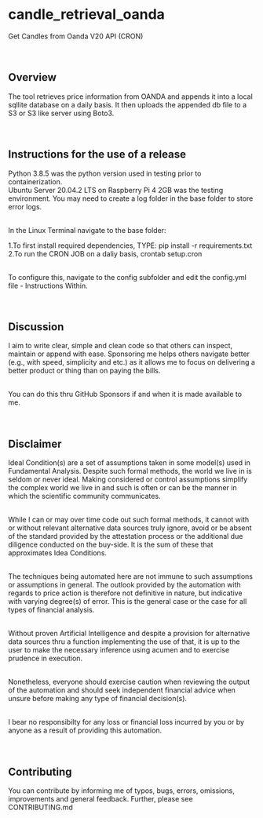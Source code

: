 # candle_retrieval_oanda
Get Candles from Oanda V20 API (CRON)<br/><br/><br/>

## Overview

The tool retrieves price information from OANDA and appends it into a local sqllite database on a daily basis. It then uploads the appended db file to a S3 or S3 like server using Boto3.<br/><br/><br/>

## Instructions for the use of a release
Python 3.8.5 was the python version used in testing prior to containerization.<br/>
Ubuntu Server 20.04.2 LTS on Raspberry Pi 4 2GB was the testing environment.
You may need to create a log folder in the base folder to store error logs.
<br/><br/>

In the Linux Terminal navigate to the base folder:<br/>

1.To first install required dependencies, TYPE: pip install -r requirements.txt<br/>
2.To run the CRON JOB on a daliy basis, crontab setup.cron<br/><br/>

To configure this, navigate to the config subfolder and edit the config.yml file - Instructions Within.<br/><br/><br/>

## Discussion

I aim to write clear, simple and clean code so that others can inspect, maintain or append with ease. Sponsoring me helps others navigate better (e.g., with speed, simplicity and etc.) as it allows me to focus on delivering a better product or thing than on paying the bills.<br/><br/>

You can do this thru GitHub Sponsors if and when it is made available to me.<br/><br/><br/>

## Disclaimer

Ideal Condition(s) are a set of assumptions taken in some model(s) used in Fundamental Analysis. Despite such formal methods, the world we live in is seldom or never ideal. Making considered or control assumptions simplify the complex world we live in and such is often or can be the manner in which the scientific community communicates.<br/><br/> 

While I can or may over time code out such formal methods, it cannot with or without relevant alternative data sources truly ignore, avoid or be absent of the standard provided by the attestation process or the additional due diligence conducted on the buy-side. It is the sum of these that approximates Idea Conditions.<br/><br/>

The techniques being automated here are not immune to such assumptions or assumptions in general. The outlook provided by the automation with regards to price action is therefore not definitive in nature, but indicative with varying degree(s) of error. This is the general case or the case for all types of financial analysis.
<br/><br/>

Without proven Artificial Intelligence and despite a provision for alternative data sources thru a function implementing the use of that, it is up to the user to make the necessary inference using acumen and to exercise prudence in execution.<br/><br/>

Nonetheless, everyone should exercise caution when reviewing the output of the automation and should seek independent financial advice when unsure before making any type of financial decision(s).<br/><br/>

I bear no responsibilty for any loss or financial loss incurred by you or by anyone as a result of providing this automation.<br/><br/><br/>

## Contributing

You can contribute by informing me of typos, bugs, errors, omissions, improvements and general feedback. Further, please see CONTRIBUTING.md<br/><br/><br/>

